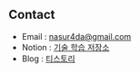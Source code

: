 ## Contact 
- Email : nasur4da@gmail.com
- Notion : [기술 학습 저장소](https://kimsy8979.notion.site/5e11bfee12b54865b93110ad4606367a?pvs=4)
- Blog : [티스토리](https://kimsy8979.tistory.com/)
